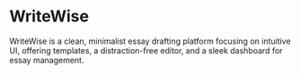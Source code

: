 # WriteWise
 WriteWise is a clean, minimalist essay drafting platform focusing on intuitive UI, offering templates, a distraction-free editor, and a sleek dashboard for essay management.

